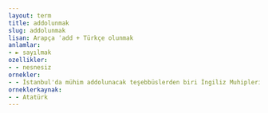 ```yaml
---
layout: term
title: addolunmak
slug: addolunmak
lisan: Arapça ʿadd + Türkçe olunmak
anlamlar:
- ► sayılmak
ozellikler:
- - nesnesiz
ornekler:
- - İstanbul'da mühim addolunacak teşebbüslerden biri İngiliz Muhipleri Cemiyeti idi.
orneklerkaynak:
- - Atatürk
---
```

